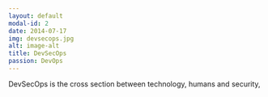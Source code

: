 ```yaml
---
layout: default
modal-id: 2
date: 2014-07-17
img: devsecops.jpg
alt: image-alt
title: DevSecOps
passion: DevOps
---
```

DevSecOps is the cross section between technology, humans and security,
